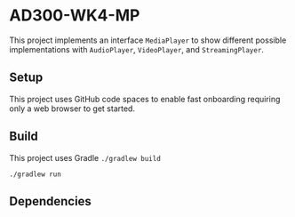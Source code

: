 # AD300-WK4-MP
This project implements an interface `MediaPlayer` to show different possible implementations
with `AudioPlayer`, `VideoPlayer`, and `StreamingPlayer`.

## Setup
This project uses GitHub code spaces to enable fast onboarding requiring only a web browser to get started.

## Build
This project uses Gradle
`./gradlew build`

`./gradlew run`

## Dependencies

